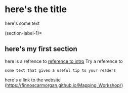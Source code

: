 # here's the title

here's some text

(section-label-1)=
## here's my first section

here is a refrence to [reference to intro](intro.md)
Try a reference to [](section-label-1)

```{tip}
some text that gives a useful tip to your readers
```

here's a link to the website (https://finnoscarmorgan.github.io/Mapping_Workshop/)

